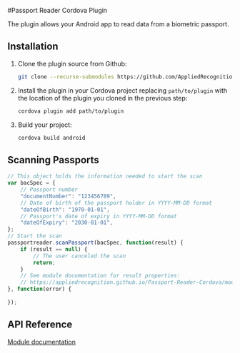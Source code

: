 #Passport Reader Cordova Plugin

The plugin allows your Android app to read data from a biometric passport.

## Installation

1. Clone the plugin source from Github:

	~~~bash
	git clone --recurse-submodules https://github.com/AppliedRecognition/Passport-Reader-Cordova.git
	~~~
1. Install the plugin in your Cordova project replacing `path/to/plugin` with the location of the plugin you cloned in the previous step:

	~~~bash
	cordova plugin add path/to/plugin
	~~~
1. Build your project:

	~~~bash
	cordova build android
	~~~

## Scanning Passports

~~~javascript
// This object holds the information needed to start the scan
var bacSpec = {
	// Passport number
	"documentNumber": "123456789",
	// Date of birth of the passport holder in YYYY-MM-DD format
	"dateOfBirth": "1970-01-01",
	// Passport's date of expiry in YYYY-MM-DD format
	"dateOfExpiry": "2030-01-01",
};
// Start the scan
passportreader.scanPassport(bacSpec, function(result) {
	if (result == null) {
		// The user canceled the scan
		return;
	}
	// See module documentation for result properties:
	// https://appliedrecognition.github.io/Passport-Reader-Cordova/module-passportreader.html
}, function(error) {
	
});
~~~

## API Reference

[Module documentation](https://appliedrecognition.github.io/Passport-Reader-Cordova/module-passportreader.html)